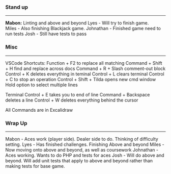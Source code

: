 ### Stand up
___

__Mabon:__ Linting and above and beyond
Lyes - Will try to finish game. \
Miles - Also finishing Blackjack game.
Johnathan - Finished game need to run tests
Josh - Still have tests to pass

### Misc 
___
VSCode Shortcuts:
Function + F2 to replace all matching
Command + Shift + H find and replace across docs
Command + R + Slash comment-out block
Control + K deletes everything in teminal
Control + L clears terminal
Control + C to stop an operation
Control + Shift + Tilda opens new cmd window
Hold option to select multiple lines


Terminal
Control + E takes you to end of line
Command + Backspace deletes a line
Control + W deletes everything behind the cursor

All Commands are in Excalidraw

### Wrap Up
___ 
Mabon - Aces work (player side). Dealer side to do. Thinking of difficulty setting.
Lyes - Has finished challenges. Finishing Above and beyond
Miles - Now moving onto above and beyond, as well as coursework
Johnathan - Aces working. Wants to do PHP and tests for aces
Josh - Will do above and beyond. Will add unit tests that apply to above and beyond rather than making tests for base game.